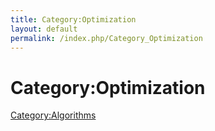 ```yaml
---
title: Category:Optimization
layout: default
permalink: /index.php/Category_Optimization
---
```


# Category:Optimization

[Category:Algorithms](Category_Algorithms)